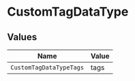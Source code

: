 # CustomTagDataType


## Values

| Name                    | Value                   |
| ----------------------- | ----------------------- |
| `CustomTagDataTypeTags` | tags                    |